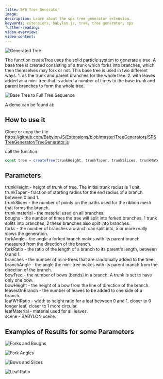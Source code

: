 ```yaml
---
title: SPS Tree Generator
image:
description: Learn about the sps tree generator extension.
keywords: extensions, babylon.js, tree, tree generator, sps
further-reading:
video-overview:
video-content:
---
```


![Generated Tree ](/img/extensions/trees/genTree.png)

The function createTree uses the solid particle system to generate a tree.
A base tree is created consisting of a trunk which forks into branches, which then themselves may fork or not.
This base tree is used in two different ways. 1. as the trunk and parent branches for the whole tree. 2. with leaves added as a mini-tree that is added a number of times to the base trunk and parent branches to form the whole tree.

![Base Tree to Full Tree Sequence ](/img/extensions/trees/baseToFull.png)

A demo can be found at: <Playground id="#1LXNS9#4" title="SPS Tree Generator Example" description="Simple example of the sps tree generator."/>

## How to use it

Clone or copy the file https://github.com/BabylonJS/Extensions/blob/master/TreeGenerators/SPSTreeGenerator/TreeGenerator.js

call the function

```javascript
const tree = createTree(trunkHeight, trunkTaper, trunkSlices, trunkMaterial, boughs, forks, forkAngle, forkRatio, branches, branchAngle, bowFreq, bowHeight, leavesOnBranch, leafWHRatio, leafMaterial, scene);
```

## Parameters

trunkHeight - height of trunk of tree. The initial trunk radius is 1 unit.  
trunkTaper - fraction of starting radius for the end radius of a branch between 0 and 1.  
trunkSlices - the number of points on the paths used for the ribbon mesh that forms the branch.  
trunk material - the material used on all branches.  
boughs - the number of times the tree will split into forked branches, 1 trunk splits into branches, 2 these branches also spilt into branches.  
forks - the number of branches a branch can split into, 5 or more really slows the generation.  
forkAngle - the angle a forked branch makes with its parent branch measured from the direction of the branch.  
forkRatio - the ratio of the length of a branch to its parent's length, between 0 and 1.  
branches - the number of mini-trees that are randomally added to the tree.  
branchAngle - the angle the mini-tree makes with its parent branch from the direction of the branch.  
bowFreq - the number of bows (bends) in a branch. A trunk is set to have only one bow.  
bowHeight - the height of a bow from the line of direction of the branch.  
leavesOnBranch - the number of leaves to be added to one side of a branch.  
leafWHRatio - width to height ratio for a leaf between 0 and 1, closer to 0 longer leaf, closer to 1 more circular.  
leafMaterial - material used for all leaves.  
scene - BABYLON scene.

## Examples of Results for some Parameters

![Forks and Boughs ](/img/extensions/trees/forks.png)

![Fork Angles ](/img/extensions/trees/forkAngle.png)

![Bows and Slices ](/img/extensions/trees/bows.png)

![Leaf Ratio ](/img/extensions/trees/leafRatio.png)
